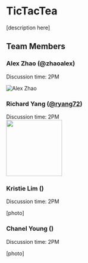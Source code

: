 # TicTacTea

[description here]

## Team Members

### Alex Zhao (@zhaoalex)

Discussion time: 2PM

![Alex Zhao](https://avatars2.githubusercontent.com/u/10901793?s=200&v=4)

### Richard Yang ([@ryang72](https://github.com/ryang72))

Discussion time: 2PM
<br/>
<img height="150px" src="https://media.licdn.com/dms/image/C4E03AQGElu_0OyAiDw/profile-displayphoto-shrink_200_200/0?e=1576108800&v=beta&t=_LE6tVRbn12FC5DMZVo_lnngmDa9JzTymLKnS4dYK3Q"/>

### Kristie Lim ()

Discussion time: 2PM

[photo]

### Chanel Young ()

Discussion time: 2PM

[photo]
